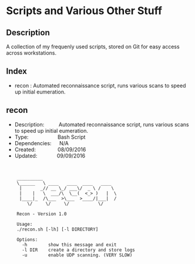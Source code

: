 # Scripts and Various Other Stuff
## Description
A collection of my frequenly used scripts, stored on Git for easy access across workstations.

## Index
- recon : Automated reconnaissance script, runs various scans to speed up initial eumeration.

## recon
+ Description: &emsp; &emsp; Automated reconnaissance script, runs various scans to speed up initial eumeration.  
+ Type: &emsp; &emsp; &emsp; &emsp; &nbsp;Bash Script  
+ Dependencies: &emsp; N/A  
+ Created:&emsp;&emsp;&emsp;&emsp; 08/09/2016  
+ Updated:&emsp; &emsp; &emsp; 09/09/2016 

<br> 

		__________                            
		\______   \ ____   ____  ____   ____  
		 |       _// __ \_/ ___\/  _ \ /    \ 
		 |    |   \  ___/\  \__(  <_> )   |  \
		 |____|_  /\___  >\___  >____/|___|  /
			\/     \/     \/           \/ 
	
		Recon - Version 1.0
	
		Usage:
		./recon.sh [-lh] [-l DIRECTORY]
	
		Options:
		  -h   		show this message and exit
		  -l DIR	create a directory and store logs
		  -u    	enable UDP scanning. (VERY SLOW)

